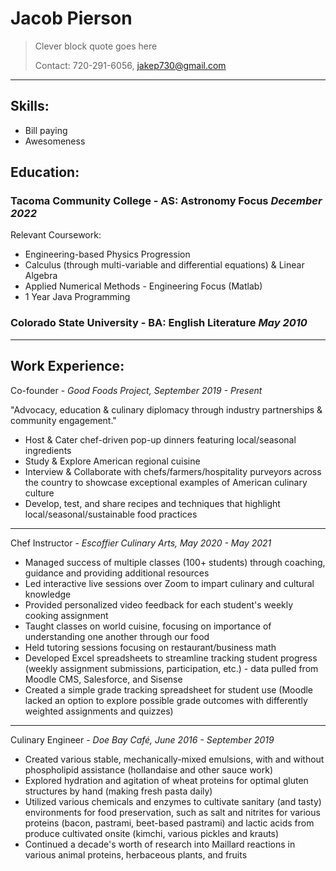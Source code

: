 # Jacob Pierson #
> Clever block quote goes here
> 
> Contact: 720-291-6056, jakep730@gmail.com
---
## Skills: ##
- Bill paying 
- Awesomeness

## Education:  ##

### Tacoma Community College - AS: Astronomy Focus *December 2022*  ###

Relevant Coursework:
- Engineering-based Physics Progression 
- Calculus (through multi-variable and differential equations) & Linear Algebra 
- Applied Numerical Methods - Engineering Focus (Matlab) 
- 1 Year Java Programming

### Colorado State University - BA: English Literature *May 2010* ###
---
## Work Experience: ##

Co-founder - *Good Foods Project, September 2019 - Present*

"Advocacy, education & culinary diplomacy through industry partnerships & community engagement."
- Host & Cater chef-driven pop-up dinners featuring local/seasonal ingredients
- Study & Explore American regional cuisine
- Interview & Collaborate with chefs/farmers/hospitality purveyors across the country to showcase exceptional examples of American culinary culture
- Develop, test, and share recipes and techniques that highlight local/seasonal/sustainable food practices
---
Chef Instructor - *Escoffier Culinary Arts, May 2020 - May 2021* 

- Managed success of multiple classes (100+ students) through coaching, guidance and providing additional resources
- Led interactive live sessions over Zoom to impart culinary and cultural knowledge
- Provided personalized video feedback for each student's weekly cooking assignment
- Taught classes on world cuisine, focusing on importance of understanding one another through our food
- Held tutoring sessions focusing on restaurant/business math
- Developed Excel spreadsheets to streamline tracking student progress (weekly assignment submissions, participation, etc.) - data pulled from Moodle CMS, Salesforce, and Sisense
- Created a simple grade tracking spreadsheet for student use (Moodle lacked an option to explore possible grade outcomes with differently weighted assignments and quizzes)
---
Culinary Engineer - *Doe Bay Café, June 2016 - September 2019*

- Created various stable, mechanically-mixed emulsions, with and without phospholipid assistance (hollandaise and other sauce work)
- Explored hydration and agitation of wheat proteins for optimal gluten structures by hand (making fresh pasta daily)
- Utilized various chemicals and enzymes to cultivate sanitary (and tasty) environments for food preservation, such as salt and nitrites for various proteins (bacon, pastrami, beet-based pastrami) and lactic acids from produce cultivated onsite (kimchi, various pickles and krauts)
- Continued a decade's worth of research into Maillard reactions in various animal proteins, herbaceous plants, and fruits


